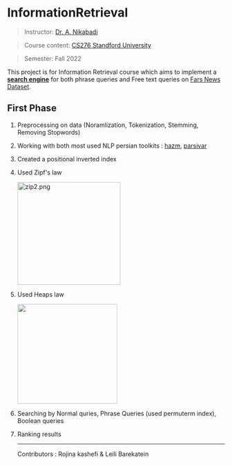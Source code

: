 # InformationRetrieval

> Instructor: [Dr. A. Nikabadi](https://scholar.google.com/citations?user=pSMNSZwAAAAJ&hl=en)

> Course content: [CS276 Standford University](https://web.stanford.edu/class/cs276/)

> Semester: Fall 2022



This project is for Information Retrieval course which aims to implement a **<u>search engine</u>** for both phrase queries and Free text queries on [Fars News Dataset](https://drive.google.com/file/d/1x-ypTPZ0R_T83YfCw-p55MaQtpCvkrsb/view?usp=sharing). 

## First Phase

1. Preprocessing on data (Noramlization, Tokenization, Stemming, Removing Stopwords)

2. Working with both most used NLP persian toolkits  : [hazm](https://github.com/roshan-research/hazm), [parsivar](https://github.com/ICTRC/Parsivar)

3. Created a positional inverted index

4. Used Zipf's law
   
   <img src="https://github.com/rojinakashefi/InformationRetrieval/blob/main/pictures/zip2.png" title="" alt="zip2.png" width="238">

5. Used Heaps law
   
   <img title="" src="https://github.com/rojinakashefi/InformationRetrieval/blob/main/pictures/heaps.png" alt="" width="231">

6. Searching by Normal quries, Phrase Queries (used permuterm index), Boolean queries

7. Ranking results
   
   ---
   
   Contributors : Rojina kashefi & Leili Barekatein
